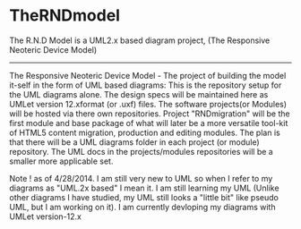 TheRNDmodel
===========

The R.N.D Model is a UML2.x based diagram project, (The Responsive Neoteric Device Model)

-------
The Responsive Neoteric Device Model - The project of building the model it-self in the form of UML based diagrams: 
This is the repository setup for the UML diagrams alone. The design specs will be maintained here as UMLet version 12.xformat (or .uxf) files. The software projects(or Modules) will be hosted via there own repositories. Project "RNDmigration" will be the first module and base package of what will later be a more versatile tool-kit of HTML5 content migration, production and editing modules.  The plan is that there will be a UML diagrams folder in each project (or module) repository. The UML docs in the projects/modules repositories will be a smaller more applicable set.  

Note ! as of 4/28/2014. I am still very new to UML so when I refer to my diagrams as "UML.2x based" I mean it. I am still learning my UML (Unlike other diagrams I have studied, my UML still looks a "little bit" like pseudo UML, but I am working on it). I am currently devloping my diagrams with UMLet version-12.x
